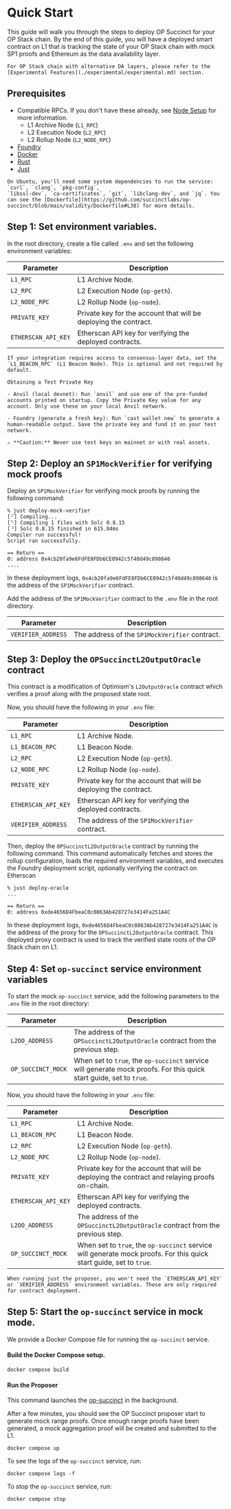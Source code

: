 # Quick Start

This guide will walk you through the steps to deploy OP Succinct for your OP Stack chain. By the end of this guide, you will have a deployed smart contract on L1 that is tracking the state of your OP Stack chain with mock SP1 proofs and Ethereum as the data availability layer. 

```admonish note
For OP Stack chain with alternative DA layers, please refer to the [Experimental Features](./experimental/experimental.md) section.
```

## Prerequisites

- Compatible RPCs. If you don't have these already, see [Node Setup](../advanced/node-setup.md) for more information.
  - L1 Archive Node (`L1_RPC`)
  - L2 Execution Node (`L2_RPC`)
  - L2 Rollup Node (`L2_NODE_RPC`)
- [Foundry](https://book.getfoundry.sh/getting-started/installation)
- [Docker](https://docs.docker.com/get-started/)
- [Rust](https://www.rust-lang.org/tools/install)
- [Just](https://github.com/casey/just?tab=readme-ov-file#installation)

``` admonish info
On Ubuntu, you'll need some system dependencies to run the service: `curl`, `clang`, `pkg-config`,
`libssl-dev`, `ca-certificates`, `git`, `libclang-dev`, and `jq`. You can see the [Dockerfile](https://github.com/succinctlabs/op-succinct/blob/main/validity/Dockerfile#L38) for more details.
```

## Step 1: Set environment variables.

In the root directory, create a file called `.env` and set the following environment variables:

| Parameter | Description |
|-----------|-------------|
| `L1_RPC` | L1 Archive Node. |
| `L2_RPC` | L2 Execution Node (`op-geth`). |
| `L2_NODE_RPC` | L2 Rollup Node (`op-node`). |
| `PRIVATE_KEY` | Private key for the account that will be deploying the contract. |
| `ETHERSCAN_API_KEY` | Etherscan API key for verifying the deployed contracts. |

```admonish note
If your integration requires access to consensus-layer data, set the
`L1_BEACON_RPC` (L1 Beacon Node). This is optional and not required by default.
```

```admonish info
Obtaining a Test Private Key

- Anvil (local devnet): Run `anvil` and use one of the pre-funded accounts printed on startup. Copy the Private Key value for any account. Only use these on your local Anvil network.

- Foundry (generate a fresh key): Run `cast wallet new` to generate a human-readable output. Save the private key and fund it on your test network.

⚠️ **Caution:** Never use test keys on mainnet or with real assets.
```

## Step 2: Deploy an `SP1MockVerifier` for verifying mock proofs

Deploy an `SP1MockVerifier` for verifying mock proofs by running the following command:

```shell
% just deploy-mock-verifier
[⠊] Compiling...
[⠑] Compiling 1 files with Solc 0.8.15
[⠘] Solc 0.8.15 finished in 615.84ms
Compiler run successful!
Script ran successfully.

== Return ==
0: address 0x4cb20fa9e6FdFE8FDb6CE0942c5f40d49c898646
....
```
In these deployment logs, `0x4cb20fa9e6FdFE8FDb6CE0942c5f40d49c898646` is the address of the `SP1MockVerifier` contract.

Add the address of the `SP1MockVerifier` contract to the `.env` file in the root directory.

| Parameter | Description |
|-----------|-------------|
| `VERIFIER_ADDRESS` | The address of the `SP1MockVerifier` contract. |


## Step 3: Deploy the `OPSuccinctL2OutputOracle` contract

This contract is a modification of Optimism's `L2OutputOracle` contract which verifies a proof along with the proposed state root.

Now, you should have the following in your `.env` file:

| Parameter | Description |
|-----------|-------------|
| `L1_RPC` | L1 Archive Node. |
| `L1_BEACON_RPC` | L1 Beacon Node. |
| `L2_RPC` | L2 Execution Node (`op-geth`). |
| `L2_NODE_RPC` | L2 Rollup Node (`op-node`). |
| `PRIVATE_KEY` | Private key for the account that will be deploying the contract. |
| `ETHERSCAN_API_KEY` | Etherscan API key for verifying the deployed contracts. |
| `VERIFIER_ADDRESS` | The address of the `SP1MockVerifier` contract. |

Then, deploy the `OPSuccinctL2OutputOracle` contract by running the following
command. This command automatically fetches and stores the rollup configuration,
loads the required environment variables, and executes the Foundry deployment
script, optionally verifying the contract on Etherscan

```shell
% just deploy-oracle    
...

== Return ==
0: address 0xde4656D4FbeaC0c0863Ab428727e3414Fa251A4C
```

In these deployment logs, `0xde4656D4FbeaC0c0863Ab428727e3414Fa251A4C` is the address of the proxy for the `OPSuccinctL2OutputOracle` contract. This deployed proxy contract is used to track the verified state roots of the OP Stack chain on L1.

## Step 4: Set `op-succinct` service environment variables

To start the mock `op-succinct` service, add the following parameters to the `.env` file in the root directory:

| Parameter | Description |
|-----------|-------------|
| `L2OO_ADDRESS` | The address of the `OPSuccinctL2OutputOracle` contract from the previous step. |
| `OP_SUCCINCT_MOCK` | When set to `true`, the `op-succinct` service will generate mock proofs. For this quick start guide, set to `true`. |

Now, you should have the following in your `.env` file:

| Parameter | Description |
|-----------|-------------|
| `L1_RPC` | L1 Archive Node. |
| `L1_BEACON_RPC` | L1 Beacon Node. |
| `L2_RPC` | L2 Execution Node (`op-geth`). |
| `L2_NODE_RPC` | L2 Rollup Node (`op-node`). |
| `PRIVATE_KEY` | Private key for the account that will be deploying the contract and relaying proofs on-chain. |
| `ETHERSCAN_API_KEY` | Etherscan API key for verifying the deployed contracts. |
| `L2OO_ADDRESS` | The address of the `OPSuccinctL2OutputOracle` contract from the previous step. |
| `OP_SUCCINCT_MOCK` | When set to `true`, the `op-succinct` service will generate mock proofs. For this quick start guide, set to `true`. |

``` admonish info
When running just the proposer, you won't need the `ETHERSCAN_API_KEY` or `VERIFIER_ADDRESS` environment variables. These are only required for contract deployment.
```

## Step 5: Start the `op-succinct` service in mock mode.

We provide a Docker Compose file for running the `op-succinct` service.

#### Build the Docker Compose setup.

```shell
docker compose build
```

#### Run the Proposer

This command launches the [op-succinct](./proposer.md) in the background.

After a few minutes, you should see the OP Succinct proposer start to generate mock range proofs. Once enough range proofs have been generated, a mock aggregation proof will be created and submitted to the L1.

```shell
docker compose up
```

To see the logs of the `op-succinct` service, run:

```shell
docker compose logs -f
```

To stop the `op-succinct` service, run:

```shell
docker compose stop
```

